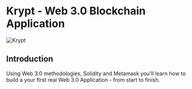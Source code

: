# Krypt - Web 3.0 Blockchain Application
![Krypt](https://i.ibb.co/DVF4tNW/image.png)

## Introduction


Using Web 3.0 methodologies, Solidity and Metamask you'll learn how to build a your first real Web 3.0 Application - from start to finish.
